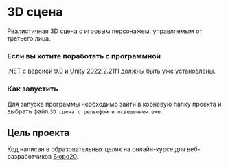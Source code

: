 # 3D сцена

Реалистичная 3D сцена с игровым персонажем, управляемым от третьего лица.

### Если вы хотите поработать с программной

[.NET](https://devpractice.ru/csharp-basic-dotnet-install/#main-menu-2) с версией 9.0 и [Unity](https://docs.yandex.ru/docs/view?url=ya-disk-public%3A%2F%2F1P%2BSzv9XrIFQgjjnHAGkRjRiBzo%2FgFF4EZf0UktWlyipdKH%2FgAz5PyVdgNEU7Hw%2Fq%2FJ6bpmRyOJonT3VoXnDag%3D%3D&name=1.%20Установка%20игрового%20движка%20Unity.docx&nosw=1) 2022.2.21f1 должны быть уже установлены.

### Как запустить

Для запуска программы необходимо зайти в корневую папку проекта и выбрать файл `3D сцена с рельефом и освещением.exe`.

## Цель проекта

Код написан в образовательных целях на онлайн-курсе для веб-разработчиков [Бюро20](https://upupschool.getcourse.ru/).
